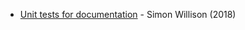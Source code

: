 <!-- TITLE: Documentation -->
<!-- SUBTITLE: A quick summary of Documentation -->

* [Unit tests for documentation](https://simonwillison.net/2018/Jul/28/documentation-unit-tests/) - Simon Willison (2018)